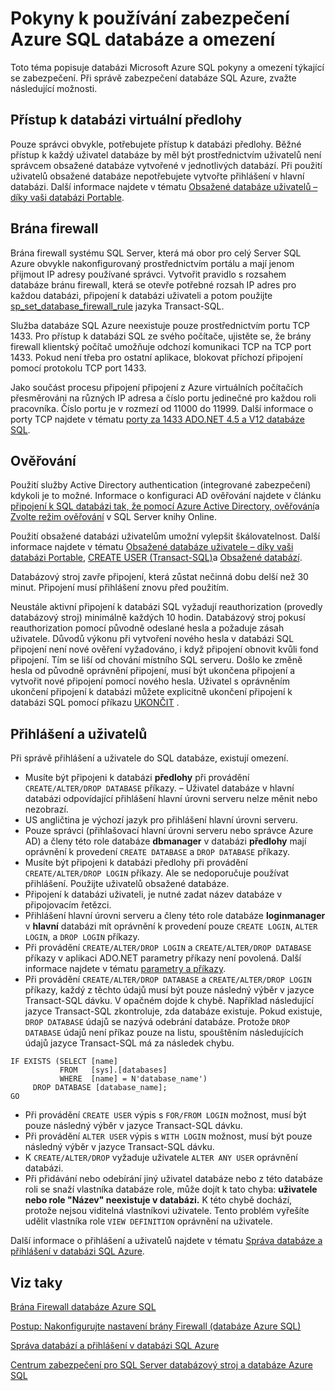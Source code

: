 <properties
   pageTitle="Pokyny pro zabezpečení databáze Azure SQL a omezení | Microsoft Azure"
   description="Informace o databázi Microsoft Azure SQL pokyny a omezení týkající se zabezpečení."
   services="sql-database"
   documentationCenter=""
   authors="BYHAM"
   manager="jhubbard"
   editor=""
   tags=""/>

<tags
   ms.service="sql-database"
   ms.devlang="na"
   ms.topic="article"
   ms.tgt_pltfrm="na"
   ms.workload="data-management"
   ms.date="10/18/2016"
   ms.author="rickbyh"/>

# <a name="azure-sql-database-security-guidelines-and-limitations"></a>Pokyny k používání zabezpečení Azure SQL databáze a omezení

Toto téma popisuje databázi Microsoft Azure SQL pokyny a omezení týkající se zabezpečení. Při správě zabezpečení databáze SQL Azure, zvažte následující možnosti.

## <a name="access-to-the-virtual-master-database"></a>Přístup k databázi virtuální předlohy

Pouze správci obvykle, potřebujete přístup k databázi předlohy. Běžné přístup k každý uživatel databáze by měl být prostřednictvím uživatelů není správcem obsažené databáze vytvořené v jednotlivých databází. Při použití uživatelů obsažené databáze nepotřebujete vytvořte přihlášení v hlavní databázi. Další informace najdete v tématu [Obsažené databáze uživatelů – díky vaši databázi Portable](https://msdn.microsoft.com/library/ff929188.aspx).


## <a name="firewall"></a>Brána firewall

Brána firewall systému SQL Server, která má obor pro celý Server SQL Azure obvykle nakonfigurovaný prostřednictvím portálu a mají jenom přijmout IP adresy používané správci. Vytvořit pravidlo s rozsahem databáze bránu firewall, která se otevře potřebné rozsah IP adres pro každou databázi, připojení k databázi uživateli a potom použijte [sp_set_database_firewall_rule](https://msdn.microsoft.com/library/dn270010.aspx) jazyka Transact-SQL.

Služba databáze SQL Azure neexistuje pouze prostřednictvím portu TCP 1433. Pro přístup k databázi SQL ze svého počítače, ujistěte se, že brány firewall klientský počítač umožňuje odchozí komunikaci TCP na TCP port 1433. Pokud není třeba pro ostatní aplikace, blokovat příchozí připojení pomocí protokolu TCP port 1433. 

Jako součást procesu připojení připojení z Azure virtuálních počítačích přesměrováni na různých IP adresa a číslo portu jedinečné pro každou roli pracovníka. Číslo portu je v rozmezí od 11000 do 11999. Další informace o porty TCP najdete v tématu [porty za 1433 ADO.NET 4.5 a V12 databáze SQL](sql-database-develop-direct-route-ports-adonet-v12.md).


## <a name="authentication"></a>Ověřování

Použití služby Active Directory authentication (integrované zabezpečení) kdykoli je to možné. Informace o konfiguraci AD ověřování najdete v článku [připojení k SQL databázi tak, že pomocí Azure Active Directory, ověřování](sql-database-aad-authentication.md)a [Zvolte režim ověřování](https://msdn.microsoft.com/library/ms144284.aspx) v SQL Server knihy Online. 

Použití obsažené databázi uživatelům umožní vylepšit škálovatelnost. Další informace najdete v tématu [Obsažené databáze uživatele – díky vaši databázi Portable](https://msdn.microsoft.com/library/ff929188.aspx), [CREATE USER (Transact-SQL)](https://technet.microsoft.com/library/ms173463.aspx)a [Obsažené databází](https://technet.microsoft.com/library/ff929071.aspx).

Databázový stroj zavře připojení, která zůstat nečinná dobu delší než 30 minut. Připojení musí přihlášení znovu před použitím.

Neustále aktivní připojení k databázi SQL vyžadují reauthorization (provedly databázový stroj) minimálně každých 10 hodin. Databázový stroj pokusí reauthorization pomocí původně odeslané hesla a požaduje zásah uživatele. Důvodů výkonu při vytvoření nového hesla v databázi SQL připojení není nové ověření vyžadováno, i když připojení obnovit kvůli fond připojení. Tím se liší od chování místního SQL serveru. Došlo ke změně hesla od původně oprávnění připojení, musí být ukončena připojení a vytvořit nové připojení pomocí nového hesla. Uživatel s oprávněním ukončení připojení k databázi můžete explicitně ukončení připojení k databázi SQL pomocí příkazu [UKONČIT](https://msdn.microsoft.com/library/ms173730.aspx) .

## <a name="logins-and-users"></a>Přihlášení a uživatelů

Při správě přihlášení a uživatele do SQL databáze, existují omezení.


- Musíte být připojeni k databázi **předlohy** při provádění ``CREATE/ALTER/DROP DATABASE`` příkazy. – Uživatel databáze v hlavní databázi odpovídající přihlášení hlavní úrovni serveru nelze měnit nebo nezobrazí. 
- US angličtina je výchozí jazyk pro přihlášení hlavní úrovni serveru.
- Pouze správci (přihlašovací hlavní úrovni serveru nebo správce Azure AD) a členy této role databáze **dbmanager** v databázi **předlohy** mají oprávnění k provedení ``CREATE DATABASE`` a ``DROP DATABASE`` příkazy.
- Musíte být připojeni k databázi předlohy při provádění ``CREATE/ALTER/DROP LOGIN`` příkazy. Ale se nedoporučuje používat přihlášení. Použijte uživatelů obsažené databáze.
- Připojení k databázi uživateli, je nutné zadat název databáze v připojovacím řetězci.
- Přihlášení hlavní úrovni serveru a členy této role databáze **loginmanager** v **hlavní** databázi mít oprávnění k provedení pouze ``CREATE LOGIN``, ``ALTER LOGIN``, a ``DROP LOGIN`` příkazy.
- Při provádění ``CREATE/ALTER/DROP LOGIN`` a ``CREATE/ALTER/DROP DATABASE`` příkazy v aplikaci ADO.NET parametry příkazy není povolená. Další informace najdete v tématu [parametry a příkazy](https://msdn.microsoft.com/library/ms254953.aspx).
- Při provádění ``CREATE/ALTER/DROP DATABASE`` a ``CREATE/ALTER/DROP LOGIN`` příkazy, každý z těchto údajů musí být pouze následný výběr v jazyce Transact-SQL dávku. V opačném dojde k chybě. Například následující jazyce Transact-SQL zkontroluje, zda databáze existuje. Pokud existuje, ``DROP DATABASE`` údajů se nazývá odebrání databáze. Protože ``DROP DATABASE`` údajů není příkaz pouze na listu, spouštěním následujících údajů jazyce Transact-SQL má za následek chybu.

```
IF EXISTS (SELECT [name]
           FROM   [sys].[databases]
           WHERE  [name] = N'database_name')
     DROP DATABASE [database_name];
GO
```

- Při provádění ``CREATE USER`` výpis s ``FOR/FROM LOGIN`` možnost, musí být pouze následný výběr v jazyce Transact-SQL dávku.
- Při provádění ``ALTER USER`` výpis s ``WITH LOGIN`` možnost, musí být pouze následný výběr v jazyce Transact-SQL dávku.
- K ``CREATE/ALTER/DROP`` vyžaduje uživatele ``ALTER ANY USER`` oprávnění databázi.
- Při přidávání nebo odebírání jiný uživatel databáze nebo z této databáze roli se snaží vlastníka databáze role, může dojít k tato chyba: **uživatele nebo role "Název" neexistuje v databázi.** K této chybě dochází, protože nejsou viditelná vlastníkovi uživatele. Tento problém vyřešíte udělit vlastníka role ``VIEW DEFINITION`` oprávnění na uživatele. 

Další informace o přihlášení a uživatelů najdete v tématu [Správa databáze a přihlášení v databázi SQL Azure](sql-database-manage-logins.md).


## <a name="see-also"></a>Viz taky

[Brána Firewall databáze Azure SQL](sql-database-firewall-configure.md)

[Postup: Nakonfigurujte nastavení brány Firewall (databáze Azure SQL)](sql-database-configure-firewall-settings.md)

[Správa databází a přihlášení v databázi SQL Azure](sql-database-manage-logins.md)

[Centrum zabezpečení pro SQL Server databázový stroj a databáze Azure SQL](https://msdn.microsoft.com/library/bb510589)
